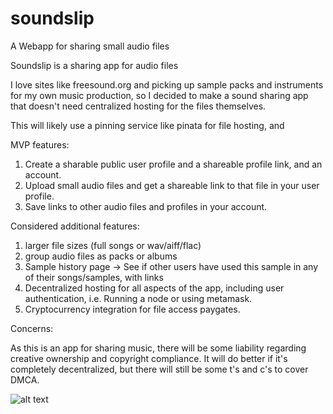 # soundslip
A Webapp for sharing small audio files

Soundslip is a sharing app for audio files

I love sites like freesound.org and picking up sample packs and instruments for my own music production,
so I decided to make a sound sharing app that doesn't need centralized hosting for the files themselves.

This will likely use a pinning service like pinata for file hosting, and 


MVP features:

1) Create a sharable public user profile and a shareable profile link, and an account.
2) Upload small audio files and get a shareable link to that file in your user profile.
3) Save links to other audio files and profiles in your account.

Considered additional features:

1) larger file sizes (full songs or wav/aiff/flac)
2) group audio files as packs or albums
3) Sample history page -> See if other users have used this sample in any of their songs/samples, with links
4) Decentralized hosting for all aspects of the app, including user authentication, i.e. Running a node or using metamask.
5) Cryptocurrency integration for file access paygates.

Concerns:

As this is an app for sharing music, there will be some liability regarding creative ownership and copyright 
compliance. It will do better if it's completely decentralized, but there will still be some t's and c's to 
cover DMCA.

![alt text](https://github.com/[collectivenectar]/[soundslip]/blob/[main]/WireframeSearch.jpg?raw=true)

